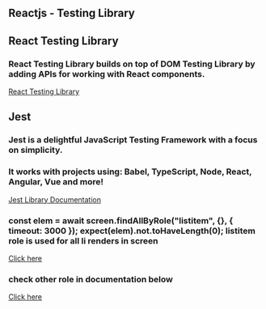 ## Reactjs - Testing Library

## React Testing Library

### React Testing Library builds on top of DOM Testing Library by adding APIs for working with React components.

[React Testing Library](https://testing-library.com/docs/react-testing-library/intro/)

## Jest

### Jest is a delightful JavaScript Testing Framework with a focus on simplicity.

### It works with projects using: Babel, TypeScript, Node, React, Angular, Vue and more!

[Jest Library Documentation](https://jestjs.io/docs/getting-started)

### const elem = await screen.findAllByRole("listitem", {}, { timeout: 3000 }); expect(elem).not.toHaveLength(0); listitem role is used for all li renders in screen

[Click here](https://www.w3.org/TR/html-aria/#index-aria-menuitem)

### check other role in documentation below

[Click here](https://www.w3.org/TR/html-aria/#docconformance)
